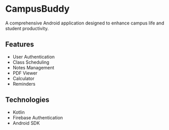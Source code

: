 # CampusBuddy

A comprehensive Android application designed to enhance campus life and student productivity.

## Features
- User Authentication
- Class Scheduling
- Notes Management
- PDF Viewer
- Calculator
- Reminders

## Technologies
- Kotlin
- Firebase Authentication
- Android SDK
